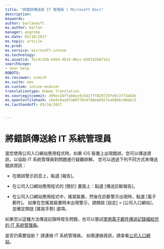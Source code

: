 ```yaml
---
title: "將錯誤傳送給 IT 管理員 | Microsoft Docs"
description: 
keywords: 
author: barlanmsft
ms.author: barlan
manager: angrobe
ms.date: 03/16/2017
ms.topic: article
ms.prod: 
ms.service: microsoft-intune
ms.technology: 
ms.assetid: fbc9c2b9-b454-4b33-86cc-650742bbf1e1
searchScope:
- User help
ROBOTS: 
ms.reviewer: esmich
ms.suite: ems
ms.custom: intune-enduser
translationtype: Human Translation
ms.sourcegitcommit: 499ec16ffa04ec6c5d1fff829729fddc3f74a02b
ms.openlocfilehash: c6a9c0aa97a06f7b54768ee6927ea8866c40eb13
ms.lasthandoff: 03/16/2017


---
```


# <a name="send-errors-to-your-it-admin"></a>將錯誤傳送給 IT 系統管理員

當您使用公司入口網站應用程式時，如果 iOS 裝置上出現錯誤，您可以傳送資訊，以協助 IT 系統管理員對問題進行疑難排解。 您可以透過下列不同方式來傳送錯誤資訊：

-   在錯誤警示訊息上，點選 [報告]。

-   在公司入口網站應用程式的 [關於] 畫面上：點選 [傳送診斷報告]。

-   在公司入口網站應用程式中，搖晃裝置，然後在診斷警示出現時，點選 [電子郵件]。 如果在您搖晃裝置時未出現警示，請開啟 [設定] > [公司入口網站]，並確定開啟 [搖晃手勢] 選項。

如果您以這種方法傳送記錄時發生問題，也可以嘗試[使用電子郵件傳送記錄檔給您的 IT 系統管理員](send-logs-to-your-it-admin-by-email-iOS.md)。

是否仍需要協助？ 請連絡 IT 系統管理員。 如需連絡資訊，請查看[公司入口網站](http://portal.manage.microsoft.com)。

